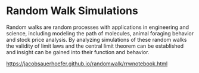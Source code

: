 # Random Walk Simulations
Random walks are random processes with applications in engineering and science, including modeling the path of molecules, animal foraging behavior and stock price analysis. By analyzing simulations of these random walks the validity of limit laws and the central limit theorem can be established and insight can be gained into their function and behavior.

https://jacobsauerhoefer.github.io/randomwalk/rrwnotebook.html
